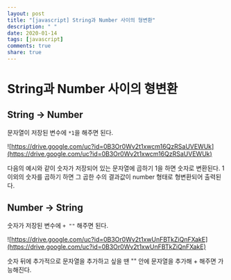 ```yaml
---
layout: post
title: "[javascript] String과 Number 사이의 형변환"
description: " "
date: 2020-01-14
tags: [javascript]
comments: true
share: true
---
```



# String과 Number 사이의 형변환

## String -> Number

문자열이 저장된 변수에 `*1`을 해주면 된다.

![https://drive.google.com/uc?id=0B3Or0Wv2t1xwcm16QzRSaUVEWUk](https://drive.google.com/uc?id=0B3Or0Wv2t1xwcm16QzRSaUVEWUk)

다음의 예시와 같이 숫자가 저장되어 있는 문자열에 곱하기 1을 하면 숫자로 변환된다. 1 이외의 숫자를 곱하기 하면 그 곱한 수의 결과값이 number 형태로 형변환되어 출력된다.



## Number -> String

숫자가 저장된 변수에 `+ ""` 해주면 된다.

![https://drive.google.com/uc?id=0B3Or0Wv2t1xwUnFBTkZiQnFXakE](https://drive.google.com/uc?id=0B3Or0Wv2t1xwUnFBTkZiQnFXakE)

숫자 뒤에 추가적으로 문자열을 추가하고 싶을 땐 "" 안에 문자열을 추가해 + 해주면 가능해진다.